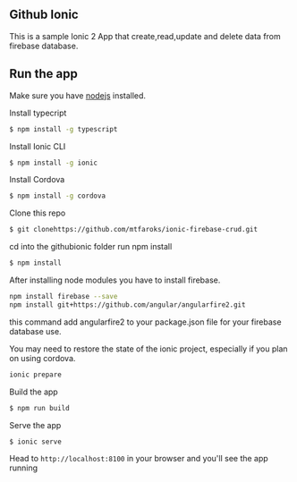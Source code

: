 ## Github Ionic
This is a sample Ionic 2 App that create,read,update and delete data from firebase database.

## Run the app
Make sure you have [nodejs](https://nodejs.org/en/) installed.

Install typecript
```bash
$ npm install -g typescript
```

Install Ionic CLI
```bash
$ npm install -g ionic
```

Install Cordova
```bash
$ npm install -g cordova
```

Clone this repo
```bash
$ git clonehttps://github.com/mtfaroks/ionic-firebase-crud.git
```

cd into the githubionic folder run npm install
```bash
$ npm install
```

After installing node modules you have to install firebase.

```bash
npm install firebase --save
npm install git+https://github.com/angular/angularfire2.git
```
this command add angularfire2 to your package.json file for your firebase database use.

You may need to restore the state of the ionic project, especially if you plan on using cordova.
```bash
ionic prepare
```

Build the app
```bash
$ npm run build
```

Serve the app
```bash
$ ionic serve
```

Head to `http://localhost:8100` in your browser and you'll see the app running
